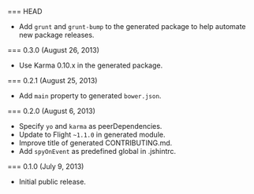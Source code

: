 === HEAD

* Add `grunt` and `grunt-bump` to the generated package to help automate new package releases.

=== 0.3.0 (August 26, 2013)

* Use Karma 0.10.x in the generated package.

=== 0.2.1 (August 25, 2013)

* Add `main` property to generated `bower.json`.

=== 0.2.0 (August 6, 2013)

* Specify `yo` and `karma` as peerDependencies.
* Update to Flight `~1.1.0` in generated module.
* Improve title of generated CONTRIBUTING.md.
* Add `spyOnEvent` as predefined global in .jshintrc.

=== 0.1.0 (July 9, 2013)

* Initial public release.
